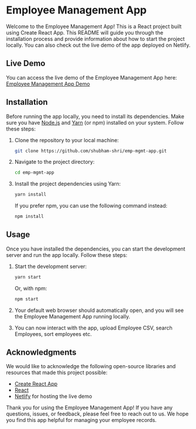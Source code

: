# Employee Management App

Welcome to the Employee Management App! This is a React project built using Create React App. This README will guide you through the installation process and provide information about how to start the project locally. You can also check out the live demo of the app deployed on Netlify.

## Live Demo

You can access the live demo of the Employee Management App here: [Employee Management App Demo](https://main--emp-mgmt-app.netlify.app/)

## Installation

Before running the app locally, you need to install its dependencies. Make sure you have [Node.js](https://nodejs.org/) and [Yarn](https://yarnpkg.com/) (or npm) installed on your system. Follow these steps:

1. Clone the repository to your local machine:

   ```bash
   git clone https://github.com/shubham-shri/emp-mgmt-app.git
   ```

2. Navigate to the project directory:

   ```bash
   cd emp-mgmt-app
   ```

3. Install the project dependencies using Yarn:

   ```bash
   yarn install
   ```

   If you prefer npm, you can use the following command instead:

   ```bash
   npm install
   ```

## Usage

Once you have installed the dependencies, you can start the development server and run the app locally. Follow these steps:

1. Start the development server:

   ```bash
   yarn start
   ```

   Or, with npm:

   ```bash
   npm start
   ```

2. Your default web browser should automatically open, and you will see the Employee Management App running locally.

3. You can now interact with the app, upload Employee CSV, search Employees, sort employees etc.

## Acknowledgments

We would like to acknowledge the following open-source libraries and resources that made this project possible:

- [Create React App](https://reactjs.org/docs/create-a-new-react-app.html)
- [React](https://reactjs.org/)
- [Netlify](https://www.netlify.com/) for hosting the live demo

Thank you for using the Employee Management App! If you have any questions, issues, or feedback, please feel free to reach out to us. We hope you find this app helpful for managing your employee records.
